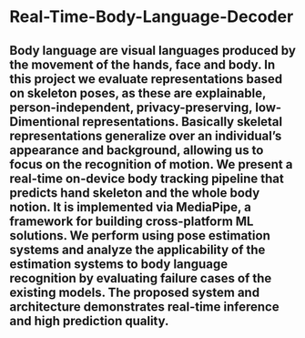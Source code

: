 # Real-Time-Body-Language-Decoder


## Body language are visual languages produced by the movement of the hands, face and body. In this project we evaluate representations based on skeleton poses, as these are explainable, person-independent, privacy-preserving, low-Dimentional representations. Basically skeletal representations generalize over an individual’s appearance and background, allowing us to focus on the recognition of motion. We present a real-time on-device body tracking pipeline that predicts hand skeleton and the whole body notion. It is implemented via MediaPipe, a framework for building cross-platform ML solutions. We perform using pose estimation systems and analyze the applicability of the estimation systems to body language recognition by evaluating failure cases of the existing models. The proposed system and architecture demonstrates real-time inference and high prediction quality.
